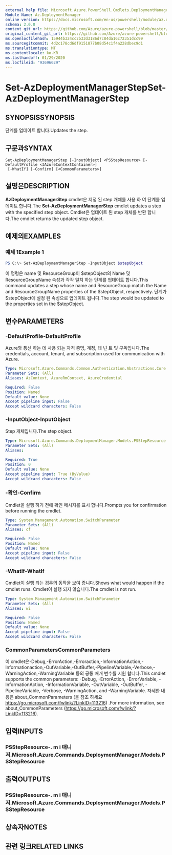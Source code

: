 ```yaml
---
external help file: Microsoft.Azure.PowerShell.Cmdlets.DeploymentManager.dll-Help.xml
Module Name: Az.DeploymentManager
online version: https://docs.microsoft.com/en-us/powershell/module/az.deploymentmanager/set-azdeploymentmanagerstep
schema: 2.0.0
content_git_url: https://github.com/Azure/azure-powershell/blob/master/src/DeploymentManager/DeploymentManager/help/Set-AzDeploymentManagerStep.md
original_content_git_url: https://github.com/Azure/azure-powershell/blob/master/src/DeploymentManager/DeploymentManager/help/Set-AzDeploymentManagerStep.md
ms.openlocfilehash: 15944b324cc2b33d3186d7c84da16c72351dcc99
ms.sourcegitcommit: 4d2c178cd6df9151877b08d54c1f4a228dbec9d1
ms.translationtype: MT
ms.contentlocale: ko-KR
ms.lasthandoff: 01/29/2020
ms.locfileid: "93696629"
---
```

# <span data-ttu-id="a304f-101">Set-AzDeploymentManagerStep</span><span class="sxs-lookup"><span data-stu-id="a304f-101">Set-AzDeploymentManagerStep</span></span>

## <span data-ttu-id="a304f-102">SYNOPSIS</span><span class="sxs-lookup"><span data-stu-id="a304f-102">SYNOPSIS</span></span>
<span data-ttu-id="a304f-103">단계를 업데이트 합니다.</span><span class="sxs-lookup"><span data-stu-id="a304f-103">Updates the step.</span></span>

## <span data-ttu-id="a304f-104">구문과</span><span class="sxs-lookup"><span data-stu-id="a304f-104">SYNTAX</span></span>

```
Set-AzDeploymentManagerStep [-InputObject] <PSStepResource> [-DefaultProfile <IAzureContextContainer>]
 [-WhatIf] [-Confirm] [<CommonParameters>]
```

## <span data-ttu-id="a304f-105">설명은</span><span class="sxs-lookup"><span data-stu-id="a304f-105">DESCRIPTION</span></span>
<span data-ttu-id="a304f-106">**AzDeploymentManagerStep** cmdlet은 지정 된 step 개체를 사용 하 여 단계를 업데이트 합니다.</span><span class="sxs-lookup"><span data-stu-id="a304f-106">The **Set-AzDeploymentManagerStep** cmdlet updates a step with the specified step object.</span></span>
<span data-ttu-id="a304f-107">Cmdlet은 업데이트 된 step 개체를 반환 합니다.</span><span class="sxs-lookup"><span data-stu-id="a304f-107">The cmdlet returns the updated step object.</span></span>

## <span data-ttu-id="a304f-108">예제의</span><span class="sxs-lookup"><span data-stu-id="a304f-108">EXAMPLES</span></span>

### <span data-ttu-id="a304f-109">예제 1</span><span class="sxs-lookup"><span data-stu-id="a304f-109">Example 1</span></span>
```powershell
PS C:\> Set-AzDeploymentManagerStep -InputObject $stepObject
```

<span data-ttu-id="a304f-110">이 명령은 name 및 ResourceGroup이 $stepObject의 Name 및 ResourceGroupName 속성과 각각 일치 하는 단계를 업데이트 합니다.</span><span class="sxs-lookup"><span data-stu-id="a304f-110">This command updates a step whose name and ResourceGroup match the Name and ResourceGroupName properties of the $stepObject, respectively.</span></span>
<span data-ttu-id="a304f-111">단계가 $stepObject에 설정 된 속성으로 업데이트 됩니다.</span><span class="sxs-lookup"><span data-stu-id="a304f-111">The step would be updated to the properties set in the $stepObject.</span></span>

## <span data-ttu-id="a304f-112">변수</span><span class="sxs-lookup"><span data-stu-id="a304f-112">PARAMETERS</span></span>

### <span data-ttu-id="a304f-113">-DefaultProfile</span><span class="sxs-lookup"><span data-stu-id="a304f-113">-DefaultProfile</span></span>
<span data-ttu-id="a304f-114">Azure와 통신 하는 데 사용 되는 자격 증명, 계정, 테 넌 트 및 구독입니다.</span><span class="sxs-lookup"><span data-stu-id="a304f-114">The credentials, account, tenant, and subscription used for communication with Azure.</span></span>

```yaml
Type: Microsoft.Azure.Commands.Common.Authentication.Abstractions.Core.IAzureContextContainer
Parameter Sets: (All)
Aliases: AzContext, AzureRmContext, AzureCredential

Required: False
Position: Named
Default value: None
Accept pipeline input: False
Accept wildcard characters: False
```

### <span data-ttu-id="a304f-115">-InputObject</span><span class="sxs-lookup"><span data-stu-id="a304f-115">-InputObject</span></span>
<span data-ttu-id="a304f-116">Step 개체입니다.</span><span class="sxs-lookup"><span data-stu-id="a304f-116">The step object.</span></span>

```yaml
Type: Microsoft.Azure.Commands.DeploymentManager.Models.PSStepResource
Parameter Sets: (All)
Aliases:

Required: True
Position: 0
Default value: None
Accept pipeline input: True (ByValue)
Accept wildcard characters: False
```

### <span data-ttu-id="a304f-117">-확인</span><span class="sxs-lookup"><span data-stu-id="a304f-117">-Confirm</span></span>
<span data-ttu-id="a304f-118">Cmdlet을 실행 하기 전에 확인 메시지를 표시 합니다.</span><span class="sxs-lookup"><span data-stu-id="a304f-118">Prompts you for confirmation before running the cmdlet.</span></span>

```yaml
Type: System.Management.Automation.SwitchParameter
Parameter Sets: (All)
Aliases: cf

Required: False
Position: Named
Default value: None
Accept pipeline input: False
Accept wildcard characters: False
```

### <span data-ttu-id="a304f-119">-WhatIf</span><span class="sxs-lookup"><span data-stu-id="a304f-119">-WhatIf</span></span>
<span data-ttu-id="a304f-120">Cmdlet이 실행 되는 경우의 동작을 보여 줍니다.</span><span class="sxs-lookup"><span data-stu-id="a304f-120">Shows what would happen if the cmdlet runs.</span></span>
<span data-ttu-id="a304f-121">Cmdlet이 실행 되지 않습니다.</span><span class="sxs-lookup"><span data-stu-id="a304f-121">The cmdlet is not run.</span></span>

```yaml
Type: System.Management.Automation.SwitchParameter
Parameter Sets: (All)
Aliases: wi

Required: False
Position: Named
Default value: None
Accept pipeline input: False
Accept wildcard characters: False
```

### <span data-ttu-id="a304f-122">CommonParameters</span><span class="sxs-lookup"><span data-stu-id="a304f-122">CommonParameters</span></span>
<span data-ttu-id="a304f-123">이 cmdlet은-Debug,-ErrorAction,-Erroraction,-InformationAction,-Informationaction,-OutVariable,-OutBuffer,-PipelineVariable,-Verbose,-WarningAction,-WarningVariable 등의 공통 매개 변수를 지원 합니다.</span><span class="sxs-lookup"><span data-stu-id="a304f-123">This cmdlet supports the common parameters: -Debug, -ErrorAction, -ErrorVariable, -InformationAction, -InformationVariable, -OutVariable, -OutBuffer, -PipelineVariable, -Verbose, -WarningAction, and -WarningVariable.</span></span> <span data-ttu-id="a304f-124">자세한 내용은 about_CommonParameters (을 참조 하세요 https://go.microsoft.com/fwlink/?LinkID=113216) .</span><span class="sxs-lookup"><span data-stu-id="a304f-124">For more information, see about_CommonParameters (https://go.microsoft.com/fwlink/?LinkID=113216).</span></span>

## <span data-ttu-id="a304f-125">입력</span><span class="sxs-lookup"><span data-stu-id="a304f-125">INPUTS</span></span>

### <span data-ttu-id="a304f-126">PSStepResource-. m i 매니저.</span><span class="sxs-lookup"><span data-stu-id="a304f-126">Microsoft.Azure.Commands.DeploymentManager.Models.PSStepResource</span></span>

## <span data-ttu-id="a304f-127">출력</span><span class="sxs-lookup"><span data-stu-id="a304f-127">OUTPUTS</span></span>

### <span data-ttu-id="a304f-128">PSStepResource-. m i 매니저.</span><span class="sxs-lookup"><span data-stu-id="a304f-128">Microsoft.Azure.Commands.DeploymentManager.Models.PSStepResource</span></span>

## <span data-ttu-id="a304f-129">상속자</span><span class="sxs-lookup"><span data-stu-id="a304f-129">NOTES</span></span>

## <span data-ttu-id="a304f-130">관련 링크</span><span class="sxs-lookup"><span data-stu-id="a304f-130">RELATED LINKS</span></span>
